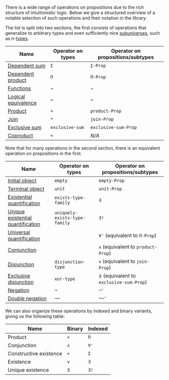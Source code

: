 There is a wide range of operations on propositions due to the rich structure of
intuitionistic logic. Below we give a structured overview of a notable selection
of such operations and their notation in the library.

The list is split into two sections, the first consists of operations that
generalize to arbitrary types and even sufficiently nice
[subuniverses](foundation.subuniverses.md), such as
$n$-[types](foundation-core.truncated-types.md).

| Name                                                        | Operator on types | Operator on propositions/subtypes |
| ----------------------------------------------------------- | ----------------- | --------------------------------- |
| [Dependent sum](foundation.dependent-pair-types.md)         | `Σ`               | `Σ-Prop`                          |
| [Dependent product](foundation.dependent-function-types.md) | `Π`               | `Π-Prop`                          |
| [Functions](foundation-core.function-types.md)              | `→`               | `⇒`                               |
| [Logical equivalence](foundation.logical-equivalences.md)   | `↔`               | `⇔`                               |
| [Product](foundation-core.cartesian-product-types.md)       | `×`               | `product-Prop`                    |
| [Join](synthetic-homotopy-theory.joins-of-types.md)         | `*`               | `join-Prop`                       |
| [Exclusive sum](foundation.exclusive-sum.md)                | `exclusive-sum`   | `exclusive-sum-Prop`              |
| [Coproduct](foundation-core.coproduct-types.md)             | `+`               | _N/A_                             |

Note that for many operations in the second section, there is an equivalent
operation on propositions in the first.

| Name                                                                         | Operator on types             | Operator on propositions/subtypes        |
| ---------------------------------------------------------------------------- | ----------------------------- | ---------------------------------------- |
| [Initial object](foundation-core.empty-types.md)                             | `empty`                       | `empty-Prop`                             |
| [Terminal object](foundation.unit-type.md)                                   | `unit`                        | `unit-Prop`                              |
| [Existential quantification](foundation.existential-quantification.md)       | `exists-type-family`          | `∃`                                      |
| [Unique existential quantification](foundation.uniqueness-quantification.md) | `uniquely-exists-type-family` | `∃!`                                     |
| [Universal quantification](foundation.universal-quantification.md)           |                               | `∀'` (equivalent to `Π-Prop`)            |
| [Conjunction](foundation.conjunction.md)                                     |                               | `∧` (equivalent to `product-Prop`)       |
| [Disjunction](foundation.disjunction.md)                                     | `disjunction-type`            | `∨` (equivalent to `join-Prop`)          |
| [Exclusive disjunction](foundation.exclusive-disjunction.md)                 | `xor-type`                    | `⊻` (equivalent to `exclusive-sum-Prop`) |
| [Negation](foundation.negation.md)                                           | `¬`                           | `¬'`                                     |
| [Double negation](foundation.double-negation.md)                             | `¬¬`                          | `¬¬'`                                    |

We can also organize these operations by indexed and binary variants, giving us
the following table:

| Name                   | Binary | Indexed |
| ---------------------- | ------ | ------- |
| Product                | `×`    | `Π`     |
| Conjunction            | `∧`    | `∀'`    |
| Constructive existence | `+`    | `Σ`     |
| Existence              | `∨`    | `∃`     |
| Unique existence       | `⊻`    | `∃!`    |
